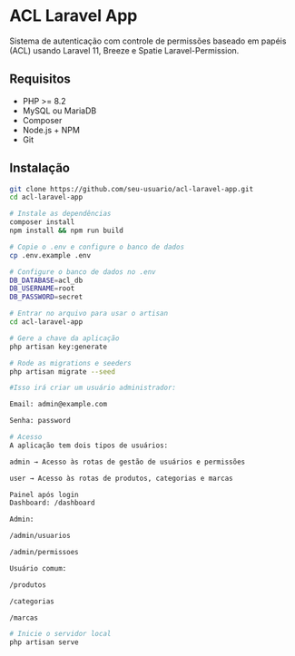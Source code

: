 # ACL Laravel App

Sistema de autenticação com controle de permissões baseado em papéis (ACL) usando Laravel 11, Breeze e Spatie Laravel-Permission.

## Requisitos

- PHP >= 8.2
- MySQL ou MariaDB
- Composer
- Node.js + NPM
- Git

## Instalação

```bash
git clone https://github.com/seu-usuario/acl-laravel-app.git
cd acl-laravel-app

# Instale as dependências
composer install
npm install && npm run build

# Copie o .env e configure o banco de dados
cp .env.example .env

# Configure o banco de dados no .env
DB_DATABASE=acl_db
DB_USERNAME=root
DB_PASSWORD=secret

# Entrar no arquivo para usar o artisan
cd acl-laravel-app

# Gere a chave da aplicação
php artisan key:generate

# Rode as migrations e seeders
php artisan migrate --seed

#Isso irá criar um usuário administrador:

Email: admin@example.com

Senha: password

# Acesso
A aplicação tem dois tipos de usuários:

admin → Acesso às rotas de gestão de usuários e permissões

user → Acesso às rotas de produtos, categorias e marcas

Painel após login
Dashboard: /dashboard

Admin:

/admin/usuarios

/admin/permissoes

Usuário comum:

/produtos

/categorias

/marcas

# Inicie o servidor local
php artisan serve
